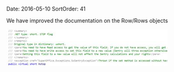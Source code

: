 Date: 2016-05-10
SortOrder: 41

We have improved the documentation on the Row/Rows objects

<img src="../EW%202010%20NetServer%20Enhancements_files/image007.jpg" id="Picture 7" width="421" height="96" />
